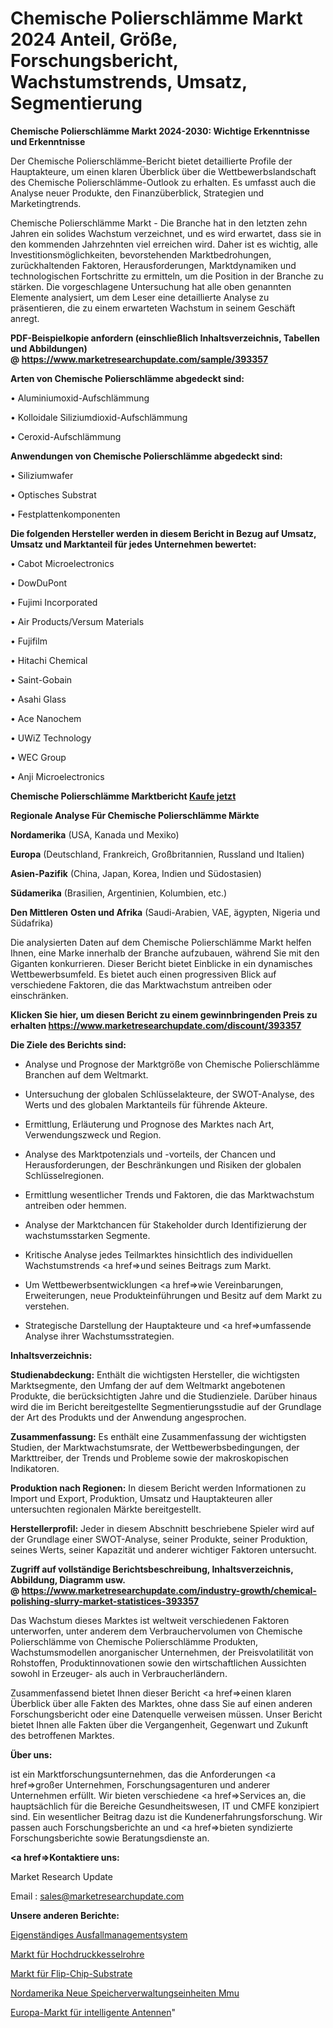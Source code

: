 # Chemische Polierschlämme Markt 2024 Anteil, Größe, Forschungsbericht, Wachstumstrends, Umsatz, Segmentierung

<strong>Chemische Polierschlämme Markt 2024-2030: Wichtige Erkenntnisse und Erkenntnisse</strong>

Der Chemische Polierschlämme-Bericht bietet detaillierte Profile der Hauptakteure, um einen klaren Überblick über die Wettbewerbslandschaft des Chemische Polierschlämme-Outlook zu erhalten. Es umfasst auch die Analyse neuer Produkte, den Finanzüberblick, Strategien und Marketingtrends.

Chemische Polierschlämme Markt - Die Branche hat in den letzten zehn Jahren ein solides Wachstum verzeichnet, und es wird erwartet, dass sie in den kommenden Jahrzehnten viel erreichen wird. Daher ist es wichtig, alle Investitionsmöglichkeiten, bevorstehenden Marktbedrohungen, zurückhaltenden Faktoren, Herausforderungen, Marktdynamiken und technologischen Fortschritte zu ermitteln, um die Position in der Branche zu stärken. Die vorgeschlagene Untersuchung hat alle oben genannten Elemente analysiert, um dem Leser eine detaillierte Analyse zu präsentieren, die zu einem erwarteten Wachstum in seinem Geschäft anregt.

<strong><b>PDF-Beispielkopie anfordern (einschließlich Inhaltsverzeichnis, Tabellen und Abbildungen) @ </b></strong><strong><a href=https://www.marketresearchupdate.com/sample/393357><strong>https://www.marketresearchupdate.com/sample/393357</u></a></strong></strong>

<strong>Arten von Chemische Polierschlämme abgedeckt sind:</strong>

• Aluminiumoxid-Aufschlämmung

• Kolloidale Siliziumdioxid-Aufschlämmung

• Ceroxid-Aufschlämmung

<strong>Anwendungen von Chemische Polierschlämme abgedeckt sind:</strong>

• Siliziumwafer

• Optisches Substrat

• Festplattenkomponenten

<strong>Die folgenden Hersteller werden in diesem Bericht in Bezug auf Umsatz, Umsatz und Marktanteil für jedes Unternehmen bewertet:</strong>

• Cabot Microelectronics

• DowDuPont

• Fujimi Incorporated

• Air Products/Versum Materials

• Fujifilm

• Hitachi Chemical

• Saint-Gobain

• Asahi Glass

• Ace Nanochem

• UWiZ Technology

• WEC Group

• Anji Microelectronics

<strong>Chemische Polierschlämme Marktbericht <a href=https://www.marketresearchupdate.com/buynow/393357>Kaufe jetzt</a></strong>

<strong>Regionale Analyse Für Chemische Polierschlämme Märkte</strong>

<strong>Nordamerika</strong> (USA, Kanada und Mexiko)

<strong>Europa</strong> (Deutschland, Frankreich, Großbritannien, Russland und Italien)

<strong>Asien-Pazifik</strong> (China, Japan, Korea, Indien und Südostasien)

<strong>Südamerika</strong> (Brasilien, Argentinien, Kolumbien, etc.)

<strong>Den Mittleren</strong> <strong>Osten und Afrika</strong> (Saudi-Arabien, VAE, ägypten, Nigeria und Südafrika)

Die analysierten Daten auf dem Chemische Polierschlämme Markt helfen Ihnen, eine Marke innerhalb der Branche aufzubauen, während Sie mit den Giganten konkurrieren. Dieser Bericht bietet Einblicke in ein dynamisches Wettbewerbsumfeld. Es bietet auch einen progressiven Blick auf verschiedene Faktoren, die das Marktwachstum antreiben oder einschränken.

<strong>Klicken Sie hier, um diesen Bericht zu einem gewinnbringenden Preis zu erhalten
</strong><strong><a href=https://www.marketresearchupdate.com/discount/393357>https://www.marketresearchupdate.com/discount/393357</b></u></strong></a>

<strong>Die Ziele des Berichts sind:</strong>

- Analyse und Prognose der Marktgröße von Chemische Polierschlämme Branchen auf dem Weltmarkt.

- Untersuchung der globalen Schlüsselakteure, der SWOT-Analyse, des Werts und des globalen Marktanteils für führende Akteure.

- Ermittlung, Erläuterung und Prognose des Marktes nach Art, Verwendungszweck und Region.

- Analyse des Marktpotenzials und -vorteils, der Chancen und Herausforderungen, der Beschränkungen und Risiken der globalen Schlüsselregionen.

- Ermittlung wesentlicher Trends und Faktoren, die das Marktwachstum antreiben oder hemmen.

- Analyse der Marktchancen für Stakeholder durch Identifizierung der wachstumsstarken Segmente.

- Kritische Analyse jedes Teilmarktes hinsichtlich des individuellen Wachstumstrends <a href=>und</a> seines Beitrags zum Markt.

- Um Wettbewerbsentwicklungen <a href=>wie</a> Vereinbarungen, Erweiterungen, neue Produkteinführungen und Besitz auf dem Markt zu verstehen.

- Strategische Darstellung der Hauptakteure und <a href=>umfas</a>sende Analyse ihrer Wachstumsstrategien.

<strong>Inhaltsverzeichnis:</strong>

<strong>Studienabdeckung:</strong> Enthält die wichtigsten Hersteller, die wichtigsten Marktsegmente, den Umfang der auf dem Weltmarkt angebotenen Produkte, die berücksichtigten Jahre und die Studienziele. Darüber hinaus wird die im Bericht bereitgestellte Segmentierungsstudie auf der Grundlage der Art des Produkts und der Anwendung angesprochen.

<strong>Zusammenfassung:</strong> Es enthält eine Zusammenfassung der wichtigsten Studien, der Marktwachstumsrate, der Wettbewerbsbedingungen, der Markttreiber, der Trends und Probleme sowie der makroskopischen Indikatoren.

<strong>Produktion nach Regionen:</strong> In diesem Bericht werden Informationen zu Import und Export, Produktion, Umsatz und Hauptakteuren aller untersuchten regionalen Märkte bereitgestellt.

<strong>Herstellerprofil:</strong> Jeder in diesem Abschnitt beschriebene Spieler wird auf der Grundlage einer SWOT-Analyse, seiner Produkte, seiner Produktion, seines Werts, seiner Kapazität und anderer wichtiger Faktoren untersucht.

<strong><b>Zugriff auf vollständige Berichtsbeschreibung, Inhaltsverzeichnis, Abbildung, Diagramm usw. @ </b></strong><strong><a href=https://www.marketresearchupdate.com/industry-growth/chemical-polishing-slurry-market-statistices-393357>https://www.marketresearchupdate.com/industry-growth/chemical-polishing-slurry-market-statistices-393357</a></strong>

Das Wachstum dieses Marktes ist weltweit verschiedenen Faktoren unterworfen, unter anderem dem Verbrauchervolumen von Chemische Polierschlämme von Chemische Polierschlämme Produkten, Wachstumsmodellen anorganischer Unternehmen, der Preisvolatilität von Rohstoffen, Produktinnovationen sowie den wirtschaftlichen Aussichten sowohl in Erzeuger- als auch in Verbraucherländern.

Zusammenfassend bietet Ihnen dieser Bericht <a href=>einen</a> klaren Überblick über alle Fakten des Marktes, ohne dass Sie auf einen anderen Forschungsbericht oder eine Datenquelle verweisen müssen. Unser Bericht bietet Ihnen alle Fakten über die Vergangenheit, Gegenwart und Zukunft des betroffenen Marktes.

<strong>Über uns:</strong>

 ist ein Marktforschungsunternehmen, das die Anforderungen <a href=>großer</a> Unternehmen, Forschungsagenturen und anderer Unternehmen erfüllt. Wir bieten verschiedene <a href=>Services</a> an, die hauptsächlich für die Bereiche Gesundheitswesen, IT und CMFE konzipiert sind. Ein wesentlicher Beitrag dazu ist die Kundenerfahrungsforschung. Wir passen auch Forschungsberichte an und <a href=>bieten</a> syndizierte Forschungsberichte sowie Beratungsdienste an.

<strong><a href=>Kontaktiere uns:</a></strong>

Market Research Update

Email : sales@marketresearchupdate.com

<strong>Unsere anderen Berichte:</strong>

<a href=https://www.linkedin.com/pulse/standalone-outage-management-system>Eigenständiges Ausfallmanagementsystem</a>

<a href=https://www.linkedin.com/pulse/high-pressure-boiler-tube-market-size-share-outlook>Markt für Hochdruckkesselrohre</a>

<a href=https://www.linkedin.com/pulse/flip-chip-substrate-market-analysis-segment-region>Markt für Flip-Chip-Substrate</a>

<a href=https://www.linkedin.com/pulse/north-america-new-memory-management-units-mmu>Nordamerika Neue Speicherverwaltungseinheiten Mmu</a>

<a href=https://www.linkedin.com/pulse/europe-smart-antenna-market-2023-top-industry-trend-segments>Europa-Markt für intelligente Antennen</a>"
